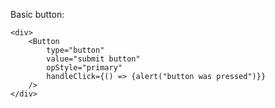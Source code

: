 Basic button:

    <div>
        <Button 
            type="button" 
            value="submit button"
            opStyle="primary" 
            handleClick={() => {alert("button was pressed")}} 
        />
    </div>
